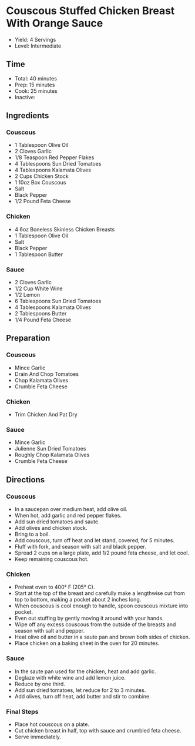 # Couscous Stuffed Chicken Breast With Orange Sauce

* Yield: 4 Servings
* Level: Intermediate

## Time

* Total: 40 minutes
* Prep: 15 minutes
* Cook: 25 minutes
* Inactive: 

## Ingredients

### Couscous

* 1 Tablespoon Olive Oil
* 2 Cloves Garlic
* 1/8 Teaspoon Red Pepper Flakes
* 4 Tablespoons Sun Dried Tomatoes
* 4 Tablespoons Kalamata Olives
* 2 Cups Chicken Stock
* 1 10oz Box Couscous
* Salt
* Black Pepper
* 1/2 Pound Feta Cheese

### Chicken

* 4 6oz Boneless Skinless Chicken Breasts
* 1 Tablespoon Olive Oil
* Salt
* Black Pepper
* 1 Tablespoon Butter

### Sauce

* 2 Cloves Garlic
* 1/2 Cup White Wine
* 1/2 Lemon
* 6 Tablespoons Sun Dried Tomatoes
* 4 Tablespoons Kalamata Olives
* 2 Tablespoons Butter
* 1/4 Pound Feta Cheese

## Preparation

### Couscous

* Mince Garlic
* Drain And Chop Tomatoes
* Chop Kalamata Olives
* Crumble Feta Cheese

### Chicken

* Trim Chicken And Pat Dry

### Sauce

* Mince Garlic
* Julienne Sun Dried Tomatoes
* Roughly Chop Kalamata Olives
* Crumble Feta Cheese

## Directions

### Couscous

* In a saucepan over medium heat, add olive oil.
* When hot, add garlic and red pepper flakes.
* Add sun dried tomatoes and saute.
* Add olives and chicken stock.
* Bring to a boil.
* Add couscous, turn off heat and let stand, covered, for 5 minutes.
* Fluff with fork, and season with salt and black pepper.
* Spread 2 cups on a large plate, add 1/2 pound feta cheese, and let cool.
* Keep remaining couscous hot.

### Chicken

* Preheat oven to 400&deg; F (205&deg; C).
* Start at the top of the breast and carefully make a lengthwise cut from top to bottom, making a pocket about 2 inches long.
* When couscous is cool enough to handle, spoon couscous mixture into pocket.
* Even out stuffing by gently moving it around with your hands.
* Wipe off any excess couscous from the outside of the breasts and season with salt and pepper.
* Heat olive oil and butter in a saute pan and brown both sides of chicken.
* Place chicken on a baking sheet in the oven for 20 minutes.

### Sauce

* In the saute pan used for the chicken, heat and add garlic.
* Deglaze with white wine and add lemon juice.
* Reduce by one third.
* Add sun dried tomatoes, let reduce for 2 to 3 minutes.
* Add olives, turn off heat, add butter and stir to combine.

### Final Steps

* Place hot couscous on a plate.
* Cut chicken breast in half, top with sauce and crumbled feta cheese.
* Serve immediately.
